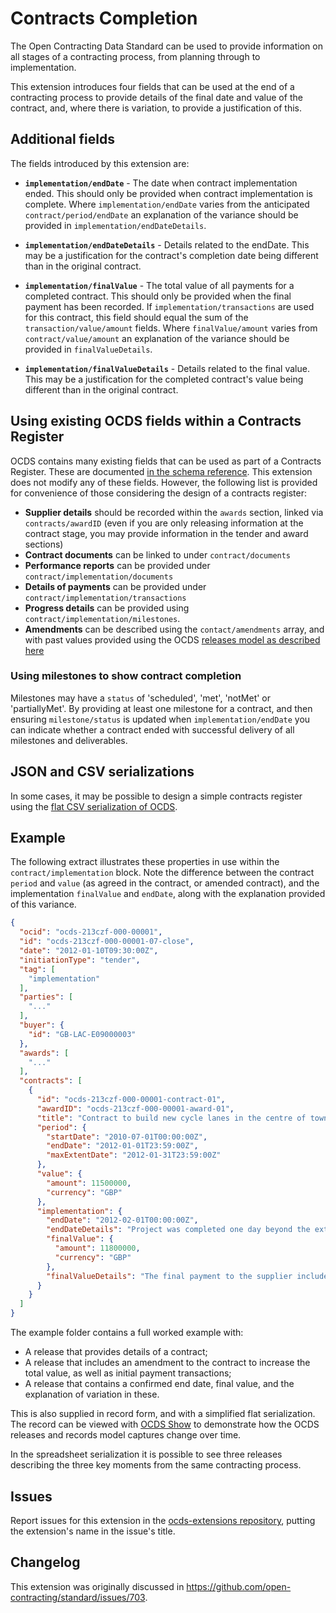 # Contracts Completion

The Open Contracting Data Standard can be used to provide information on all stages of a contracting process, from planning through to implementation.

This extension introduces four fields that can be used at the end of a contracting process to provide details of the final date and value of the contract, and, where there is variation, to provide a justification of this. 

## Additional fields

The fields introduced by this extension are:

* **`implementation/endDate`** - The date when contract implementation ended. This should only be provided when contract implementation is complete. Where `implementation/endDate` varies from the anticipated `contract/period/endDate` an explanation of the variance should be provided in `implementation/endDateDetails`.

* **`implementation/endDateDetails`** - Details related to the endDate. This may be a justification for the contract's completion date being different than in the original contract.

* **`implementation/finalValue`** - The total value of all payments for a completed contract. This should only be provided when the final payment has been recorded. If `implementation/transactions` are used for this contract, this field should equal the sum of the `transaction/value/amount` fields. Where `finalValue/amount` varies from `contract/value/amount` an explanation of the variance should be provided in `finalValueDetails`. 

* **`implementation/finalValueDetails`** - Details related to the final value. This may be a justification for the completed contract's value being different than in the original contract.

## Using existing OCDS fields within a Contracts Register

OCDS contains many existing fields that can be used as part of a Contracts Register. These are documented [in the schema reference](http://standard.open-contracting.org/latest/en/schema/reference/). This extension does not modify any of these fields. However, the following list is provided for convenience of those considering the design of a contracts register:

* **Supplier details**  should be recorded within the `awards` section, linked via `contracts/awardID` (even if you are only releasing information at the contract stage, you may provide information in the tender and award sections)
* **Contract documents** can be linked to under `contract/documents`
* **Performance reports** can be provided under `contract/implementation/documents`
* **Details of payments** can be provided under `contract/implementation/transactions`
* **Progress details** can be provided using `contract/implementation/milestones`. 
* **Amendments** can be described using the `contact/amendments` array, and with past values provided using the OCDS [releases model as described here](http://standard.open-contracting.org/latest/en/implementation/amendments/) 

### Using milestones to show contract completion 

Milestones may have a `status` of 'scheduled', 'met', 'notMet' or 'partiallyMet'. By providing at least one milestone for a contract, and then ensuring `milestone/status` is updated when `implementation/endDate` you can indicate whether a contract ended with successful delivery of all milestones and deliverables. 

## JSON and CSV serializations

In some cases, it may be possible to design a simple contracts register using the [flat CSV serialization of OCDS](http://standard.open-contracting.org/latest/en/implementation/serialization/#csv). 

## Example 

The following extract illustrates these properties in use within the `contract/implementation` block. Note the difference between the contract `period` and `value` (as agreed in the contract, or amended contract), and the implementation `finalValue` and `endDate`, along with the explanation provided of this variance.

```json
{
  "ocid": "ocds-213czf-000-00001",
  "id": "ocds-213czf-000-00001-07-close",
  "date": "2012-01-10T09:30:00Z",
  "initiationType": "tender",
  "tag": [
    "implementation"
  ],
  "parties": [
    "..."
  ],
  "buyer": {
    "id": "GB-LAC-E09000003"
  },
  "awards": [
    "..."
  ],
  "contracts": [
    {
      "id": "ocds-213czf-000-00001-contract-01",
      "awardID": "ocds-213czf-000-00001-award-01",
      "title": "Contract to build new cycle lanes in the centre of town.",
      "period": {
        "startDate": "2010-07-01T00:00:00Z",
        "endDate": "2012-01-01T23:59:00Z",
        "maxExtentDate": "2012-01-31T23:59:00Z"
      },
      "value": {
        "amount": 11500000,
        "currency": "GBP"
      },
      "implementation": {
        "endDate": "2012-02-01T00:00:00Z",
        "endDateDetails": "Project was completed one day beyond the extended deadline.",
        "finalValue": {
          "amount": 11800000,
          "currency": "GBP"
        },
        "finalValueDetails": "The final payment to the supplier included a compensation payment triggered by the local authority failure to provide work permits on schedule."
      }
    }
  ]
}
```

The example folder contains a full worked example with:

* A release that provides details of a contract;
* A release that includes an amendment to the contract to increase the total value, as well as initial payment transactions;
* A release that contains a confirmed end date, final value, and the explanation of variation in these. 

This is also supplied in record form, and with a simplified flat serialization. The record can be viewed with [OCDS Show](https://open-contracting.github.io/ocds-show/) to demonstrate how the OCDS releases and records model captures change over time. 

In the spreadsheet serialization it is possible to see three releases describing the three key moments from the same contracting process. 

## Issues

Report issues for this extension in the [ocds-extensions repository](https://github.com/open-contracting/ocds-extensions/issues), putting the extension's name in the issue's title.

## Changelog

This extension was originally discussed in <https://github.com/open-contracting/standard/issues/703>.
